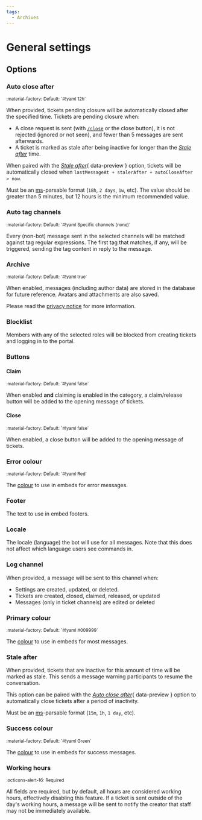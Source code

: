 ```yaml
---
tags:
  - Archives
---
```


# General settings

## Options

### Auto close after

<small>
:material-factory: Default: `#!yaml 12h`
</small>

When provided, tickets pending closure will be automatically closed after the specified time.
Tickets are pending closure when:

- A close request is sent (with [`/close`](../commands.md#close) or the close button), it is not rejected (ignored or not seen), and fewer than 5 messages are sent afterwards.
- A ticket is marked as stale after being inactive for longer than the [*Stale after*](#stale-after) time.

When paired with the [*Stale after*](#stale-after){ data-preview } option, tickets will be automatically closed when `lastMessageAt + stalerAfter + autoCloseAfter > now`.

Must be an [ms](https://github.com/vercel/ms#readme)-parsable format (`18h`, `2 days`, `1w`, etc).
The value should be greater than 5 minutes, but 12 hours is the minimum recommended value.

### Auto tag channels

<small>
:material-factory: Default: `#!yaml Specific channels (none)`
</small>

Every (non-bot) message sent in the selected channels will be matched against tag regular expressions.
The first tag that matches, if any, will be triggered, sending the tag content in reply to the message.

### Archive

<small>
:material-factory: Default: `#!yaml true`
</small>

When enabled, messages (including author data) are stored in the database for future reference. Avatars and attachments are also saved.

Please read the [privacy notice](../privacy.md) for more information.

### Blocklist

Members with any of the selected roles will be blocked from creating tickets and logging in to the portal.

### Buttons

#### Claim

<small>
:material-factory: Default: `#!yaml false`
</small>

When enabled **and** claiming is enabled in the category, a claim/release button will be added to the opening message of tickets.

#### Close

<small>
:material-factory: Default: `#!yaml false`
</small>

When enabled, a close button will be added to the opening message of tickets.

### Error colour

<small>
:material-factory: Default: `#!yaml Red`
</small>

The [colour](https://old.discordjs.dev/#/docs/discord.js/main/typedef/ColorResolvable) to use in embeds for error messages.

### Footer

The text to use in embed footers.

### Locale

The locale (language) the bot will use for all messages. Note that this does not affect which language users see commands in.

### Log channel

When provided, a message will be sent to this channel when:

- Settings are created, updated, or deleted.
- Tickets are created, closed, claimed, released, or updated
- Messages (only in ticket channels) are edited or deleted

### Primary colour

<small>
:material-factory: Default: `#!yaml #009999`
</small>

The [colour](https://old.discordjs.dev/#/docs/discord.js/main/typedef/ColorResolvable) to use in embeds for most messages.

### Stale after

When provided, tickets that are inactive for this amount of time will be marked as stale.
This sends a message warning participants to resume the conversation.

This option can be paired with the [*Auto close after*](#auto-close-after){ data-preview } option to automatically close tickets after a period of inactivity.

Must be an [ms](https://github.com/vercel/ms#readme)-parsable format (`15m`, `1h`, `1 day`, etc).

### Success colour

<small>
:material-factory: Default: `#!yaml Green`
</small>

The [colour](https://old.discordjs.dev/#/docs/discord.js/main/typedef/ColorResolvable) to use in embeds for success messages.

### Working hours

<small>
:octicons-alert-16: Required
</small>

All fields are required, but by default, all hours are considered working hours, effectively disabling this feature.
If a ticket is sent outside of the day's working hours, a message will be sent to notify the creator that staff may not be immediately available.
